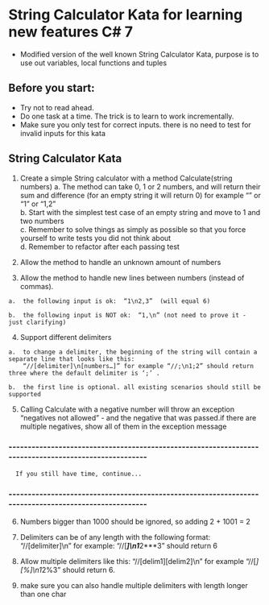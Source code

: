 
# String Calculator Kata for learning new features C# 7
* Modified version of the well known String Calculator Kata, purpose is to use out variables, local functions and tuples 

 ## Before you start:
 * Try not to read ahead.
 * Do one task at a time. The trick is to learn to work incrementally.
 * Make sure you only test for correct inputs. there is no need to test for invalid inputs for this kata
 
 ## String Calculator Kata 
 
 1.  Create a simple String calculator with a method Calculate(string numbers) 
    a.  The method can take 0, 1 or 2 numbers, and will return their sum and difference (for an empty string it will return 0) 
         for example   “” or “1” or “1,2”    
    b.  Start with the simplest test case of an empty string and move to 1 and two numbers    
    c.  Remember to solve things as simply as possible so that you force yourself to write tests you did not think about    
    d.  Remember to refactor after each passing test
 
 2.  Allow the method to handle an unknown amount of numbers
 
 3.  Allow the method to handle new lines between numbers (instead of commas).
 
    a.  the following input is ok:  “1\n2,3”  (will equal 6)
    
    b.  the following input is NOT ok:  “1,\n” (not need to prove it - just clarifying)
 
 4.  Support different delimiters
 
    a.  to change a delimiter, the beginning of the string will contain a separate line that looks like this:   
        “//[delimiter]\n[numbers…]” for example “//;\n1;2” should return three where the default delimiter is ‘;’ .
        
    b.  the first line is optional. all existing scenarios should still be supported
 
 5.  Calling Calculate with a negative number will throw an exception “negatives not allowed” - 
     and the negative that was passed.if there are multiple negatives, show all of them in the exception message
 
  
 ### -----------------------------------------------------------------------------------------------------
      If you still have time, continue...
 ### -----------------------------------------------------------------------------------------------------
 
 6.  Numbers bigger than 1000 should be ignored, so adding 2 + 1001  = 2
 
 7.  Delimiters can be of any length with the following format:  “//[delimiter]\n” for example: “//[***]\n1***2***3” should return 6
 
 8.  Allow multiple delimiters like this:  “//[delim1][delim2]\n” for example “//[*][%]\n1*2%3” should return 6.
 
 9.  make sure you can also handle multiple delimiters with length longer than one char
 

